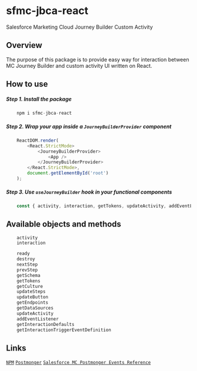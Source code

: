 sfmc-jbca-react
============

Salesforce Marketing Cloud Journey Builder Custom Activity 

## Overview ##

The purpose of this package is to provide easy way for interaction between MC Journey Builder and custom activity UI written on React. 

## How to use

##### Step 1. Install the package

```js
    npm i sfmc-jbca-react
```

##### Step 2. Wrap your app inside a `JourneyBuilderProvider` component

```js
    ReactDOM.render(
        <React.StrictMode>
            <JourneyBuilderProvider>
                <App />
            </JourneyBuilderProvider>
        </React.StrictMode>,
        document.getElementById('root')
    );
```

##### Step 3. Use `useJourneyBuilder` hook in your functional components

```js
    const { activity, interaction, getTokens, updateActivity, addEventListener } = useJourneyBuilder();
```

## Available objects and methods

```js
    activity
    interaction
```

```js
    ready
    destroy
    nextStep
    prevStep
    getSchema
    getTokens
    getCulture
    updateSteps
    updateButton
    getEndpoints
    getDataSources
    updateActivity
    addEventListener
    getInteractionDefaults
    getInteractionTriggerEventDefinition
```

## Links

[`NPM`](https://www.npmjs.com/package/sfmc-jbca-react)
[`Postmonger`](https://github.com/kevinparkerson/postmonger)
[`Salesforce MC Postmonger Events Reference`](https://developer.salesforce.com/docs/atlas.en-us.noversion.mc-app-development.meta/mc-app-development/using-postmonger.htm)
